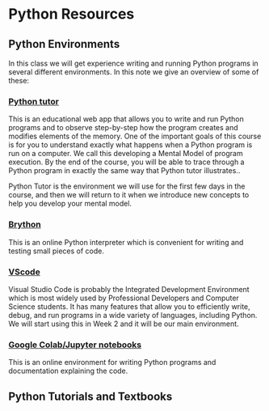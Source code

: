 # Python Resources

## Python Environments

In this class we will get experience writing and running Python programs in several different environments.
In this note we give an overview of some of these:

### [Python tutor](https://pythontutor.com/python-compiler.html#mode=edit)

This is an educational web app that allows you to write and run Python programs 
and to observe step-by-step how the program creates and modifies elements of the memory.
One of the important goals of this course is for you to understand exactly what happens
when a Python program is run on a computer. We call this developing a Mental Model of
program execution. By the end of the course, you will be able to trace through a Python program
in exactly the same way that Python tutor illustrates..

Python Tutor is the environment we will use for the first few days in the course, and then we
will return to it when we introduce new concepts to help you develop your mental model.

### [Brython](https://brython.org)
This is an online Python interpreter which is convenient for writing and testing small pieces of code.

### [VScode](https://code.visualstudio.com/)
Visual Studio Code is probably the Integrated Development Environment
which is most widely used by Professional Developers and Computer Science students.
It has many features that allow you to efficiently write, debug, and run programs in
a wide variety of languages, including Python. We will start using this in Week 2 and it
will be our main environment.

### [Google Colab/Jupyter notebooks](https://colab.research.google.com/)
This is an online environment for writing Python programs and documentation explaining the code.

## Python Tutorials and Textbooks

